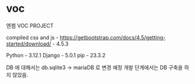 # voc
엔켐 VOC PROJECT


compiled css and js - https://getbootstrap.com/docs/4.5/getting-started/download/
                    - 4.5.3
                    
Python - 3.12.1
Django - 5.0.1
pip - 23.3.2


DB 에 대해서는 db.sqlite3 -> mariaDB 로 변경 예정 개발 단계에서는 DB 구축을 하지 않았음.
